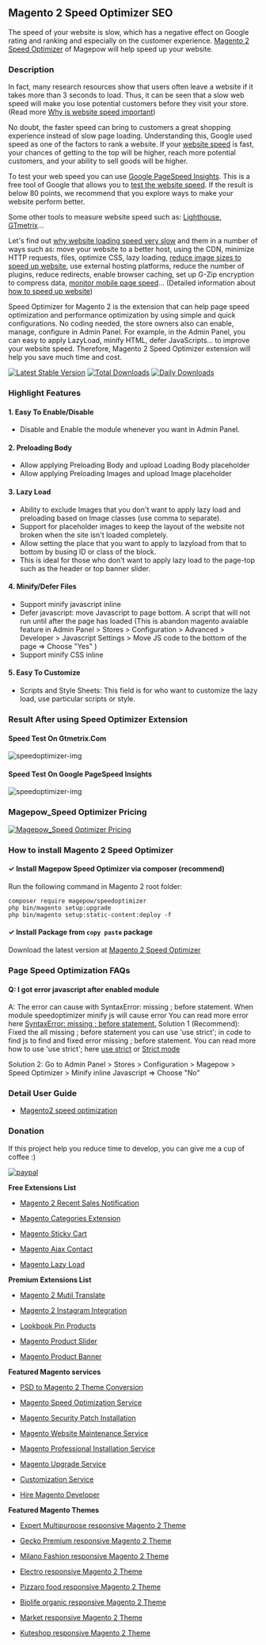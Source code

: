## Magento 2 Speed Optimizer SEO

The speed of your website is slow, which has a negative effect on Google rating and ranking and especially on the customer experience. [Magento 2 Speed Optimizer](https://magepow.com/magento2-speed-optimizer.html) of Magepow will help speed up your website.

### Description
In fact, many research resources show that users often leave a website if it takes more than 3 seconds to load. Thus, it can be seen that a slow web speed will make you lose potential customers before they visit your store. (Read more [Why is website speed important](https://magepow.com/blog/post/why-is-site-speed-important/))

No doubt, the faster speed can bring to customers a great shopping experience instead of slow page loading. Understanding this, Google used speed as one of the factors to rank a website. If your [website speed](https://magepow.com/blog/things-to-know-about-website-speed/) is fast, your chances of getting to the top will be higher, reach more potential customers, and your ability to sell goods will be higher. 

To test your web speed you can use [Google PageSpeed Insights](https://developers.google.com/speed/pagespeed/insights/). This is a free tool of Google that allows you to [test the website speed](https://magepow.com/blog/website-speed-test-tools/). If the result is below 80 points, we recommend that you explore ways to make your website perform better. 

Some other tools to measure website speed such as: [Lighthouse](https://magepow.com/blog/google-lighthouse-pagespeed-test-tool/), [GTmetrix](https://magepow.com/blog/website-speed-test-gtmetrix/)...  

Let's find out [why website loading speed very slow](https://magepow.com/blog/website-loading-speed-very-slow/) and them in a number of ways such as: move your website to a better host, using the CDN, minimize HTTP requests, files, optimize CSS, lazy loading, [reduce image sizes to speed up website](https://magepow.com/blog/how-to-speed-up-image-loading-on-website/), use external hosting platforms, reduce the number of plugins, reduce redirects, enable browser caching, set up G-Zip encryption to compress data, [monitor mobile page speed](https://magepow.com/blog/how-to-speed-up-website-for-mobile/)... (Detailed information about [how to speed up website](https://magepow.com/blog/how-to-speed-up-website/))

Speed Optimizer for Magento 2 is the extension that can help page speed optimization and performance optimization by using simple and quick configurations. No coding needed, the store owners also can enable, manage, configure in Admin Panel. For example, in the Admin Panel, you can easy to apply LazyLoad, minify HTML, defer JavaScripts... to improve your website speed. Therefore, Magento 2 Speed Optimizer extension will help you save much time and cost.

[![Latest Stable Version](https://poser.pugx.org/magepow/speedoptimizer/v/stable)](https://packagist.org/packages/magepow/speedoptimizer)
[![Total Downloads](https://poser.pugx.org/magepow/speedoptimizer/downloads)](https://packagist.org/packages/magepow/speedoptimizer)
[![Daily Downloads](https://poser.pugx.org/magepow/speedoptimizer/d/daily)](https://packagist.org/packages/magepow/speedoptimizer)

### Highlight Features
#### 1. Easy To Enable/Disable 
- Disable and Enable the module whenever you want in Admin Panel.
 
#### 2. Preloading Body
- Allow applying Preloading Body and upload Loading Body placeholder
- Allow applying Preloading Images and upload Image placeholder
 
#### 3. Lazy Load
- Ability to exclude Images that you don't want to apply lazy load and preloading based on Image classes (use comma to separate).
- Support for placeholder images to keep the layout of the website not broken when the site isn't loaded completely.
- Allow setting the place that you want to apply to lazyload from that to bottom by busing ID or class of the block.
- This is ideal for those who don't want to apply lazy load to the page-top such as the header or top banner slider.
 
#### 4. Minify/Defer Files
- Support minify javascript inline
- Defer javascript: move Javascript to page bottom. A script that will not run until after the page has loaded (This is abandon magento avaiable feature in Admin Panel > Stores > Configuration > Advanced > Developer > Javascript Settings > Move JS code to the bottom of the page => Choose "Yes" )
- Support minify CSS inline
 
#### 5. Easy To Customize
- Scripts and Style Sheets: This field is for who want to customize the lazy load, use particular scripts or style.


### Result After using Speed Optimizer Extension

#### Speed Test On Gtmetrix.Com

 ![speedoptimizer-img](https://github.com/magepow/magento2-SpeedOptimizer/blob/master/media/speed_gtmetrix.png)

#### Speed Test On Google PageSpeed Insights

 ![speedoptimizer-img](https://github.com/magepow/magento2-SpeedOptimizer/blob/master/media/speed_google.jpg)
 
### Magepow_Speed Optimizer Pricing
 [![ Magepow_Speed Optimizer Pricing](https://github.com/magepow/magento2-speedoptimizer/blob/master/media/Magento_Speed_Optimization_Pro.png)](https://alothemes.com/default/magento-speed-optimization-service.html)
### How to install Magento 2 Speed Optimizer
#### ✓ Install Magepow Speed Optimizer via composer (recommend)
Run the following command in Magento 2 root folder:

```
composer require magepow/speedoptimizer
php bin/magento setup:upgrade
php bin/magento setup:static-content:deploy -f
```

#### ✓ Install Package from ```copy paste``` package

Download the latest version at [Magento 2 Speed Optimizer](https://magepow.com/magento2-speed-optimizer.html)


### Page Speed Optimization  FAQs

#### Q: I got error javascript after enabled module
A: The error can cause with SyntaxError: missing ; before statement. When module speedoptimizer minify js will cause error
	You can read more error here [SyntaxError: missing ; before statement.](https://developer.mozilla.org/en-US/docs/Web/JavaScript/Reference/Errors/Missing_semicolon_before_statement)
Solution 1 (Recommend): Fixed the all missing ; before statement you can use 'use strict'; in code to find js to find and fixed error missing ; before statement.
	You can read more how to use 'use strict'; here [use strict](https://www.w3schools.com/js/js_strict.asp) or [Strict mode](https://developer.mozilla.org/en-US/docs/Web/JavaScript/Reference/Strict_mode) 

Solution 2: Go to Admin Panel > Stores > Configuration > Magepow > Speed Optimizer > Minify inline Javascript => Choose "No"

### Detail User Guide
* [Magento2 speed optimization](https://docs.alothemes.com/m2/extension/speedoptimizer/)

### Donation

If this project help you reduce time to develop, you can give me a cup of coffee :) 

[![paypal](https://www.paypalobjects.com/en_US/i/btn/btn_donateCC_LG.gif)](https://www.paypal.com/paypalme/alopay)


**Free Extensions List**

* [Magento 2 Recent Sales Notification](https://magepow.com/magento-2-recent-sales-notification.html)

* [Magento Categories Extension](https://magepow.com/magento-categories-extension.html)

* [Magento Sticky Cart](https://magepow.com/magento-sticky-cart.html)

* [Magento Ajax Contact](https://magepow.com/magento-ajax-contact-form.html)

* [Magento Lazy Load](https://magepow.com/magento-lazy-load.html)

**Premium Extensions List**

* [Magento 2 Mutil Translate](https://magepow.com/magento-multi-translate.html)

* [Magento 2 Instagram Integration](https://magepow.com/magento-2-instagram.html)

* [Lookbook Pin Products](https://magepow.com/lookbook-pin-products.html)

* [Magento Product Slider](https://magepow.com/magento-product-slider.html)

* [Magento Product Banner](https://magepow.com/magento-banner-slider.html)

**Featured Magento services**

* [PSD to Magento 2 Theme Conversion](https://magepow.com/psd-to-magento-theme-conversion.html)

* [Magento Speed Optimization Service](https://magepow.com/magento-speed-optimization-service.html)

* [Magento Security Patch Installation](https://magepow.com/magento-security-patch-installation.html)

* [Magento Website Maintenance Service](https://magepow.com/website-maintenance-service.html)

* [Magento Professional Installation Service](https://magepow.com/professional-installation-service.html)

* [Magento Upgrade Service](https://magepow.com/magento-upgrade-service.html)

* [Customization Service](https://magepow.com/customization-service.html)

* [Hire Magento Developer](https://magepow.com/hire-magento-developer.html)

**Featured Magento Themes**

* [Expert Multipurpose responsive Magento 2 Theme](https://1.envato.market/c/1314680/275988/4415?u=https://themeforest.net/item/expert-premium-responsive-magento-2-and-1-support-rtl-magento-2-/21667789)

* [Gecko Premium responsive Magento 2 Theme](https://1.envato.market/c/1314680/275988/4415?u=https://themeforest.net/item/gecko-responsive-magento-2-theme-rtl-supported/24677410)

* [Milano Fashion responsive Magento 2 Theme](https://1.envato.market/c/1314680/275988/4415?u=https://themeforest.net/item/milano-fashion-responsive-magento-1-2-theme/12141971)

* [Electro responsive Magento 2 Theme](https://1.envato.market/c/1314680/275988/4415?u=https://themeforest.net/item/electro-responsive-magento-1-2-theme/17042067)

* [Pizzaro food responsive Magento 2 Theme](https://1.envato.market/c/1314680/275988/4415?u=https://themeforest.net/item/pizzaro-food-responsive-magento-1-2-theme/19438157)

* [Biolife organic responsive Magento 2 Theme](https://1.envato.market/c/1314680/275988/4415?u=https://themeforest.net/item/biolife-organic-food-magento-2-theme-rtl-supported/25712510)

* [Market responsive Magento 2 Theme](https://1.envato.market/c/1314680/275988/4415?u=https://themeforest.net/item/market-responsive-magento-2-theme/22997928)

* [Kuteshop responsive Magento 2 Theme](https://1.envato.market/c/1314680/275988/4415?u=https://themeforest.net/item/kuteshop-multipurpose-responsive-magento-1-2-theme/12985435)

